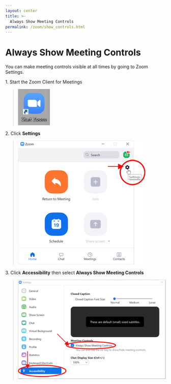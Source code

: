 ```yaml
---
layout: center
title: >-
  Always Show Meeting Controls
permalink: /zoom/show_controls.html
---
```


<h1>Always Show Meeting Controls</h1>
<p>You can make meeting controls visible at all times by going to Zoom Settings.</p>
<p>1. Start the Zoom Client for Meetings</p>
<blockquote>
  <p><img src="/assets/images/zoom/zmSettings1.gif"></p>
</blockquote>
<p>2. Click <strong>Settings</strong></p>
<blockquote>
  <p><img src="/assets/images/zoom/zmSettings2.gif"></p>
</blockquote>
<p>3. Click <strong>Accessibility</strong> then select <strong>Always
  Show Meeting Controls</strong></p>
<blockquote>
  <p><img src="/assets/images/zoom/zmSettings3.gif"></p>
</blockquote>
